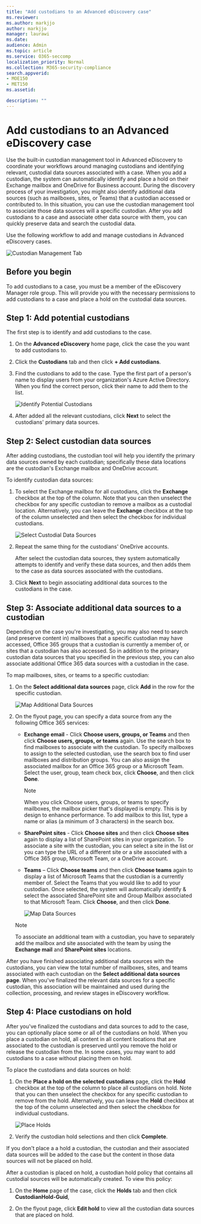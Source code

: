 ```yaml
---
title: "Add custodians to an Advanced eDiscovery case"
ms.reviewer: 
ms.author: markjjo
author: markjjo
manager: laurawi
ms.date: 
audience: Admin
ms.topic: article
ms.service: O365-seccomp
localization_priority: Normal
ms.collection: M365-security-compliance 
search.appverid: 
- MOE150
- MET150
ms.assetid: 

description: ""
---
```


# Add custodians to an Advanced eDiscovery case

Use the built-in custodian management tool in Advanced eDiscovery to coordinate your workflows around managing custodians and identifying relevant, custodial data sources associated with a case. When you add a custodian, the system can automatically identify and place a hold on their Exchange mailbox and OneDrive for Business account. During the discovery process of your investigation, you might also identify additional data sources (such as mailboxes, sites, or Teams) that a custodian accessed or contributed to. In this situation, you can use the custodian management tool to associate those data sources will a specific custodian. After you add custodians to a case and associate other data source with them, you can quickly preserve data and search the custodial data.

Use the following workflow to add and manage custodians in Advanced eDiscovery cases. 

![Custodian Management Tab](../media/CustodianMgtPage.png)

## Before you begin

To add custodians to a case, you must be a member of the eDiscovery Manager role group. This will provide you with the necessary permissions to add custodians to a case and place a hold on the custodial data sources.


## Step 1: Add potential custodians

The first step is to identify and add custodians to the case.

1. On the **Advanced eDiscovery** home page, click the case the you want to add custodians to. 
 
2. Click the **Custodians** tab and then click **+ Add custodians**.

3. Find the custodians to add  to the case. Type the first part of a person's name to display users from your organization's Azure Active Directory. When you find the correct person, click their name to add them to the list.

   ![Identify Potential Custodians](../media/AddCustodianStep1.png)
 
4. After added all the relevant custodians, click **Next** to select the custodians' primary data sources.
  
## Step 2: Select custodian data sources

After adding custodians, the custodian tool will help you identify the primary data sources owned by each custodian; specifically these data locations are the custodian's Exchange mailbox and OneDrive account. 

To identify custodian data sources: 

1. To select the Exchange mailbox for all custodians, click the **Exchange** checkbox at the top of the column. Note that you can then unselect the checkbox for any specific custodian to remove a mailbox as a custodial location. Alternatively, you can leave the **Exchange** checkbox at the top of the column unselected and then select the checkbox for individual custodians. 
 
   ![Select Custodial Data Sources](../media/AddCustodianStep2.png)
 
2. Repeat the same thing for the custodians' OneDrive accounts. 

    After select the custodian data sources, they system automatically attempts to identify and verify these data sources, and then adds them to the case as data sources associated with the custodians.
 
4. Click **Next** to begin associating additional data sources to the custodians in the case.

## Step 3: Associate additional data sources to a custodian

Depending on the case you're investigating, you may also need to search (and preserve content in) mailboxes that a specific custodian may have accessed, Office 365 groups that a custodian is currently a member of, or sites that a custodian has also accessed. So in addition to the primary custodian data sources that you specified in the previous step, you can also associate additional Office 365 data sources with a custodian in the case. 

To map mailboxes, sites, or teams to a specific custodian:

1. On the **Select additional data sources** page, click **Add** in the row for the specific custodian. 
  
   ![Map Additional Data Sources](../media/AddCustodianStep3.PNG)

2. On the flyout page, you can specify a data source from any the following Office 365 services:
  
   -  **Exchange email** - Click **Choose users, groups, or Teams** and then click **Choose users, groups, or teams** again. Use the search box to find mailboxes to associate with the custodian. To specify mailboxes to assign to the selected custodian, use the search box to find user mailboxes and distribution groups. You can also assign the associated mailbox for an Office 365 group or a Microsoft Team. Select the user, group, team check box, click **Choose**, and then click **Done**.

        > [!NOTE]
        > When you click Choose users, groups, or teams to specify mailboxes, the mailbox picker that's displayed is empty. This is by design to enhance performance. To add mailbox to this list, type a name or alias (a minimum of 3 characters) in the search box.
     
     - **SharePoint sites** - Click **Choose sites** and then click **Choose sites** again to display a list of SharePoint sites in your organization. To associate a site with the custodian, you can select a site in the list or you can type the URL of a different site or a site associated with a Office 365 group, Microsoft Team, or a OneDrive account.
     
     - **Teams** – Click **Choose teams** and then click **Choose teams** again to display a list of Microsoft Teams that the custodian is a currently member of. Select the Teams that you would like to add to your custodian. Once selected, the system will automatically identify & select the associated SharePoint site and Group Mailbox associated to that Microsoft Team. Click **Choose**, and then click **Done**.

       ![Map Data Sources](../media/AddCustodianStep4.PNG)
        
      > [!NOTE]
      > To associate an additional team with a custodian, you have to separately add the mailbox and site associated with the team by using the **Exchange mail** and **SharePoint sites** locations.

After you have finished associating additional data sources with the custodians, you can view the total number of mailboxes, sites, and teams associated with each custodian on the **Select additional data sources page**. When you've finalized the relevant data sources for a specific custodian, this association will be maintained and used during the collection, processing, and review stages in eDiscovery workflow.

## Step 4: Place custodians on hold

After you've finalized the custodians and data sources to add to the case, you can optionally place some or all of the custodians on hold. When you place a custodian on hold, all content in all content locations that are associated to the custodian is preserved until you remove the hold or release the custodian from the. In some cases, you may want to add custodians to a case without placing them on hold.

To place the custodians and data sources on hold:

1. On the **Place a hold on the selected custodians** page, click the **Hold** checkbox at the top of the column to place all custodians on hold. Note that you can then unselect the checkbox for any specific custodian to remove from the hold. Alternatively, you can leave the **Hold** checkbox at the top of the column unselected and then select the checkbox for individual custodians. 
 
   ![Place Holds](../media/AddCustodianStep5.PNG)

2. Verify the custodian hold selections and then click **Complete**.

If you don't place a a hold a custodian, the custodian and their associated data sources will be added to the case but the content in those data sources will not be placed on hold.

After a custodian is placed on hold, a custodian hold policy that contains all custodial sources will be automatically created. To view this policy:

1. On the **Home** page of the case, click the **Holds** tab and then click **CustodianHold-Guid**,  

2. On the flyout page, click **Edit hold** to view all the custodian data sources that are placed on hold.

